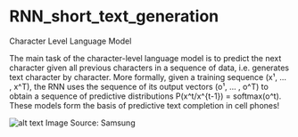 # RNN_short_text_generation
Character Level Language Model 

The main task of the character-level language model is to predict the next character given all previous characters in a sequence of data, i.e. generates text character by character. More formally, given a training sequence (x¹, … , x^T), the RNN uses the sequence of its output vectors (o¹, … , o^T) to obtain a sequence of predictive distributions P(x^t/x^{t-1}) = softmax(o^t). These models form the basis of predictive text completion in cell phones!

![alt text](https://images.samsung.com/is/image/samsung/assets/uk/support/mobile-devices/how-can-i-personalise-and-turn-predictive-text-on-and-off-on-my-samsung-galaxy-device/images/1-uk-how-can-i-personalise-and-turn-predictive-text-on-and-off.png)
Image Source: Samsung

